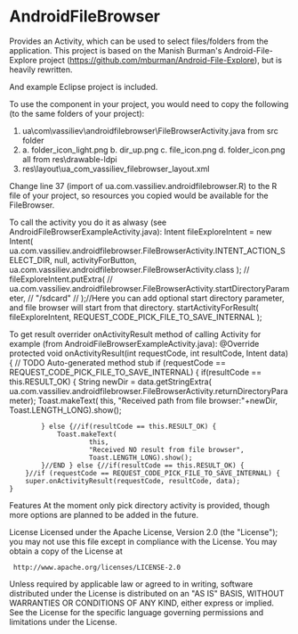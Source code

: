 AndroidFileBrowser
==================

Provides an Activity, which can be used to select files/folders from the application.
This project is based on the Manish Burman's Android-File-Explore project (https://github.com/mburman/Android-File-Explore), but is heavily rewritten.

And example Eclipse project is included.

To use the component in your project, you would need to copy the following (to the same folders of your project):
1. ua\com\vassiliev\androidfilebrowser\FileBrowserActivity.java from src folder
2. a. folder_icon_light.png 
   b. dir_up.png 
   c. file_icon.png 
   d. folder_icon.png all from res\drawable-ldpi
3. res\layout\ua_com_vassiliev_filebrowser_layout.xml 

Change line 37 (import of ua.com.vassiliev.androidfilebrowser.R) to the R file of your project, so resources you copied would be available for the FileBrowser.

To call the activity you do it as alwasy (see AndroidFileBrowserExampleActivity.java):
				Intent fileExploreIntent = new Intent(
    					ua.com.vassiliev.androidfilebrowser.FileBrowserActivity.INTENT_ACTION_SELECT_DIR,
        				null,
        				activityForButton,
        				ua.com.vassiliev.androidfilebrowser.FileBrowserActivity.class
        				);
//        		fileExploreIntent.putExtra(
//        				ua.com.vassiliev.androidfilebrowser.FileBrowserActivity.startDirectoryParameter, 
//        				"/sdcard"
//        				);//Here you can add optional start directory parameter, and file browser will start from that directory.
        		startActivityForResult(
        				fileExploreIntent,
        				REQUEST_CODE_PICK_FILE_TO_SAVE_INTERNAL
        				);

To get result overrider onActivityResult method of calling Activity for example (from AndroidFileBrowserExampleActivity.java):
	@Override
	protected void onActivityResult(int requestCode, int resultCode, Intent data) {
		// TODO Auto-generated method stub
		if (requestCode == REQUEST_CODE_PICK_FILE_TO_SAVE_INTERNAL) {
        	if(resultCode == this.RESULT_OK) {
        		String newDir = data.getStringExtra(
        				ua.com.vassiliev.androidfilebrowser.FileBrowserActivity.returnDirectoryParameter);
        		Toast.makeText(
        				this, 
        				"Received path from file browser:"+newDir, 
        				Toast.LENGTH_LONG).show(); 
	        	
        	} else {//if(resultCode == this.RESULT_OK) {
        		Toast.makeText(
        				this, 
        				"Received NO result from file browser",
        				Toast.LENGTH_LONG).show(); 
        	}//END } else {//if(resultCode == this.RESULT_OK) {
        }//if (requestCode == REQUEST_CODE_PICK_FILE_TO_SAVE_INTERNAL) {
		super.onActivityResult(requestCode, resultCode, data);
	}
	
Features
At the moment only pick directory activity is provided, though more options are planned to be added in the future.
	
	
License
Licensed under the Apache License, Version 2.0 (the "License");
you may not use this file except in compliance with the License.
You may obtain a copy of the License at

     http://www.apache.org/licenses/LICENSE-2.0

Unless required by applicable law or agreed to in writing, software
distributed under the License is distributed on an "AS IS" BASIS,
WITHOUT WARRANTIES OR CONDITIONS OF ANY KIND, either express or implied.
See the License for the specific language governing permissions and
limitations under the License. 

 						
						
